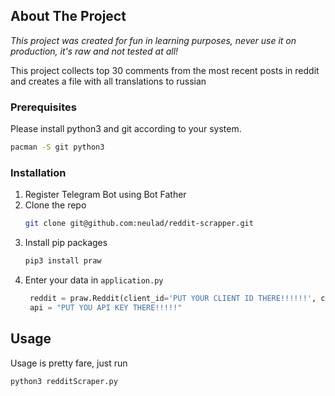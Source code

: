 <!-- ABOUT THE PROJECT -->
## About The Project

*This project was created for fun in learning purposes, never use it on production, it's raw and not tested at all!*

This project collects top 30 comments from the most recent posts in reddit and creates a file with all translations to russian

### Prerequisites

Please install python3 and git according to your system.
```sh
pacman -S git python3
```

### Installation

1. Register Telegram Bot using Bot Father
2. Clone the repo
   ```sh
   git clone git@github.com:neulad/reddit-scrapper.git
   ```
3. Install pip packages
   ```sh
   pip3 install praw
   ```
4. Enter your data in `application.py`
   ```python
    reddit = praw.Reddit(client_id='PUT YOUR CLIENT ID THERE!!!!!!', client_secret='PUT YOUR CLIENT SECRET THERE!!!!', user_agent='PUT YOUR USER AGENT THERE!!!')
    api = "PUT YOU API KEY THERE!!!!!"
   ```

<!-- USAGE EXAMPLES -->
## Usage

Usage is pretty fare, just run

```sh
python3 redditScraper.py
```
